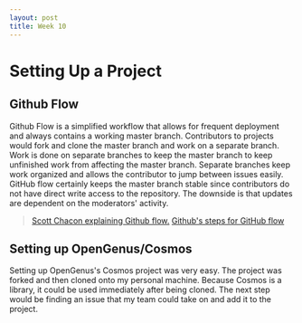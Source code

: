 ```yaml
---
layout: post
title: Week 10
---
```


# Setting Up a Project


## Github Flow

Github Flow is a simplified workflow that allows for frequent deployment and always contains a working master branch. Contributors to projects would fork and clone the master branch and work on a separate branch. Work is done on separate branches to keep the master branch to keep unfinished work from affecting the master branch. Separate branches keep work organized and allows the contributor to jump between issues easily. GitHub flow certainly keeps the master branch stable since contributors do not have direct write access to the repository. The downside is that updates are dependent on the moderators' activity.

> [Scott Chacon explaining Github flow.](http://scottchacon.com/2011/08/31/github-flow.html)
> [Github's steps for GitHub flow](https://help.github.com/articles/github-flow/)

## Setting up OpenGenus/Cosmos

Setting up OpenGenus's Cosmos project was very easy. The project was forked and then cloned onto my personal machine. Because Cosmos is a library, it could be used immediately after being cloned. The next step would be finding an issue that my team could take on and add it to the project.



